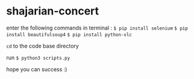 # shajarian-concert

enter the following commands in terminal :
`$ pip install selenium`
`$ pip install beautifulsoup4`
`$ pip install python-vlc`

`cd` to the code base directory

run `$ python3 scripts.py`

hope you can success :)

